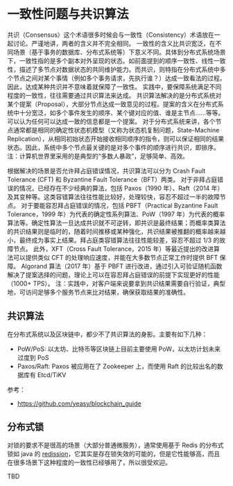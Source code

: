 # 一致性问题与共识算法

共识（Consensus）这个术语很多时候会与一致性（Consistency）术语放在一起讨论。严谨地讲，两者的含义并不完全相同。
一致性的含义比共识宽泛，在不同场景（基于事务的数据库、分布式系统等）下意义不同。具体到分布式系统场景下，一致性指的是多个副本对外呈现的状态。如前面提到的顺序一致性、线性一致性，描述了多节点对数据状态的共同维护能力。而共识，则特指在分布式系统中多个节点之间对某个事情（例如多个事务请求，先执行谁？）达成一致看法的过程。因此，达成某种共识并不意味着就保障了一致性。
实践中，要保障系统满足不同程度的一致性，往往需要通过共识算法来达成。
共识算法解决的是分布式系统对某个提案（Proposal），大部分节点达成一致意见的过程。提案的含义在分布式系统中十分宽泛，如多个事件发生的顺序、某个键对应的值、谁是主节点……等等。可以认为任何可以达成一致的信息都是一个提案。
对于分布式系统来讲，各个节点通常都是相同的确定性状态机模型（又称为状态机复制问题，State-Machine Replication），从相同初始状态开始接收相同顺序的指令，则可以保证相同的结果状态。因此，系统中多个节点最关键的是对多个事件的顺序进行共识，即排序。
注：计算机世界里采用的是典型的“多数人暴政”，足够简单、高效。

根据解决的场景是否允许拜占庭错误情况，共识算法可以分为 Crash Fault Tolerance (CFT) 和 Byzantine Fault Tolerance（BFT）两类。
对于非拜占庭错误的情况，已经存在不少经典的算法，包括 Paxos（1990 年）、Raft（2014 年）及其变种等。这类容错算法往往性能比较好，处理较快，容忍不超过一半的故障节点。
对于要能容忍拜占庭错误的情况，包括 PBFT（Practical Byzantine Fault Tolerance，1999 年）为代表的确定性系列算法、PoW（1997 年）为代表的概率算法等。确定性算法一旦达成共识就不可逆转，即共识是最终结果；而概率类算法的共识结果则是临时的，随着时间推移或某种强化，共识结果被推翻的概率越来越小，最终成为事实上结果。拜占庭类容错算法往往性能较差，容忍不超过 1/3 的故障节点。
此外，XFT（Cross Fault Tolerance，2015 年）等最近提出的改进算法可以提供类似 CFT 的处理响应速度，并能在大多数节点正常工作时提供 BFT 保障。
Algorand 算法（2017 年）基于 PBFT 进行改进，通过引入可验证随机函数解决了提案选择的问题，理论上可以在容忍拜占庭错误的前提下实现更好的性能（1000+ TPS）。
注：实践中，对客户端来说要拿到共识结果需要自行验证，典型地，可访问足够多个服务节点来比对结果，确保获取结果的准确性。


## 共识算法

在分布式系统以及区块链中，都少不了共识算法的身影。主要有如下几种：

- PoW/PoS: 以太坊、比特币等区块链上目前主要使用 PoW，以太坊计划未来过度到 PoS
- Paxos/Raft: Paxos 被应用在了 Zookeeper 上，而使用 Raft 的比较出名的数据库有 Etcd/TiKV

参考：
- https://github.com/yeasy/blockchain_guide


## 分布式锁

对锁的要求不是很高的场景（大部分普通微服务），通常使用基于 Redis 的分布式锁如 java 的 [redission](https://github.com/redisson/redisson)，它其实是存在锁失效的可能的，但是它性能够高，而且在很多场景下这种程度的一致性已经够用了，所以很受欢迎。

TBD
